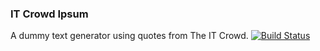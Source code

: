 ### IT Crowd Ipsum

A dummy text generator using quotes from The IT Crowd.
[![Build Status](https://travis-ci.org/kivlor/it-crowd-ipsum.svg?branch=master)](https://travis-ci.org/kivlor/it-crowd-ipsum)
